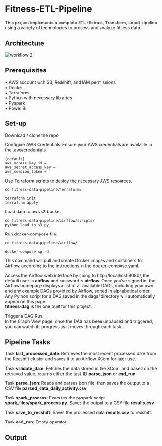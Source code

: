# Fitness-ETL-Pipeline
This project implements a complete ETL (Extract, Transform, Load) pipeline using a variety of technologies to process and analyze fitness data.

## Architecture
![workflow 2](https://github.com/user-attachments/assets/29db6618-44cd-45a4-a592-0b7c4a9a4a69)

## Prerequisites
• AWS account with S3, Redshift, and IAM permissions \
• Docker \
• Terraform \
• Python with necessary libraries \
• Pyspark \
• Power Bi

## Set-up
Download / clone the repo

Configure AWS Credentials: Ensure your AWS credentials are available in the .aws/credentials
```
[default]
aws_access_key_id = 
aws_secret_access_key = 
aws_session_token = 
```

Use Terraform scripts to deploy the necessary AWS resources.
```
cd fitness-data-pipeline/terraform/
```
```
terraform init
terraform apply
```

Load data to aws s3 bucket:
```
cd fitness-data-pipeline/airflow/scripts/
python load_to_s3.py
```

Run docker-compose file:
```
cd fitness-data-pipeline/airflow/
```
```
docker-compose up -d
```
This command will pull and create Docker images and containers for Airflow, according to the instructions in the docker-compose.yaml.

Access the Airflow web interface by going to http://localhost:8080/, the default user is <b>airflow</b> and password is <b>airflow</b>.
Once you’ve signed in, the Airflow homepage displays a list of all available DAGs, including your own and any example DAGs provided by Airflow, sorted in alphabetical order. Any Python script for a DAG saved in the dags/ directory will automatically appear on this page.\
<b>fitness-dag</b> is the one built for this project.

Trigger a DAG Run.\
In the Graph View page, once the DAG has been unpaused and triggered, you can watch its progress as it moves through each task.

## Pipeline Tasks
Task <b>last_processed_date</b>:
Retrieves the most recent processed date from the Redshift cluster and saves it to an Airflow XCom for later use.

Task <b>validate_date</b>:
Fetches the data stored in the XCom, and based on the retrieved value, returns either the task ID <b>parse_json</b> or <b>end_run</b>

Task <b>parse_json</b>:
Reads and parses json file, then saves the output to a CSV file <b>parsed_data_daily_activity.csv</b>

Task <b>spark_process</b>:
Executes the pyspark script <b>spark_files/spark_process.py</b>. Saves the output to a CSV file <b>results.csv</b>

Task <b>save_to_redshift</b>:
Saves the processed data <b>results.csv</b> to redshift.

Task <b>end_run</b>:
Empty operator

## Output


